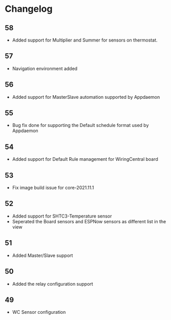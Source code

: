 # Changelog
## 58

- Added support for Multiplier and Summer for sensors on thermostat.

## 57

- Navigation environment added

## 56

- Added support for MasterSlave automation supported by Appdaemon

## 55

- Bug fix done for supporting the Default schedule format used by Appdaemon

## 54

- Added support for Default Rule management for WiringCentral board

## 53

- Fix image build issue for core-2021.11.1

## 52

- Added support for SHTC3-Temperature sensor
- Seperated the Board sensors and ESPNow sensors as different list in the view

## 51

- Added Master/Slave support


## 50

- Added the relay configuration support

## 49

- WC Sensor configuration